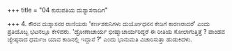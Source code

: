 +++
title = "04 ಕುರುಪತಿಯ ದುಶ್ಯಾಸನಾದಿಗ"

+++
4. ಕೌರವ ದುಶ್ಶಾಸನರ ರಾಣಿಯರು  'ಕರ್ಣಶಕುನಿಗಳು ದುರ್ಯೋಧನನ ಕೇಡಿಗೆ ಕಾರಣರಾದರೆ' ಎಂದು ಪ್ರತಿಯೊಬ್ಬ ಭಟನಲ್ಲೂ ಕೇಳಿದರು. 'ದ್ರೋಣಾಚಾರ್ಯ ಭೀಷ್ಮಾಚಾರ್ಯರಿದ್ದರೆ ಈ ರೀತಿಯ ಸೋಲಾಗುತ್ತಿತ್ತೆ ? ಪಾಂಡವ ಜ್ಯೇಷ್ಠನಾದ ಧರ್ಮಜ ಯಾವ ಕಾಡಿನಲ್ಲಿ ಇದ್ದಾನೆ ?' ಎಂದು ಭಾನುಮತಿ ವಿಚಾರಿಸುತ್ತಾ ಹುಡುಕಿದಳು.